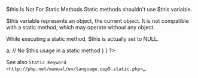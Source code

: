 $this Is Not For Static Methods
Static methods shouldn't use $this variable.

$this variable represents an object, the current object. It is not compatible with a static method, which may operate without any object. 

While executing a static method, $this is actually set to NULL.

<?php

class foo {
    static $staticProperty = 1;

    // Static methods should use static properties
    static public function count() {
        return self::$staticProperty++;
    }
    
    // Static methods can't use $this
    static public function bar() {
        return $this->a;   // No $this usage in a static method
    }
}

?>

See also `Static Keyword <http://php.net/manual/en/language.oop5.static.php>`_.

